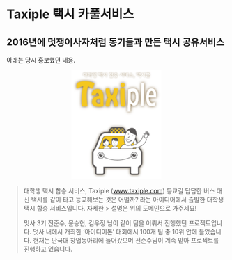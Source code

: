 # Taxiple 택시 카풀서비스

## 2016년에 멋쟁이사자처럼 동기들과 만든 택시 공유서비스

아래는 당시 홍보했던 내용.

<center><img src="./taxiple.jpg" height="250px"></center>

> 대학생 택시 합승 서비스, Taxiple (www.taxiple.com)
> 등교길 답답한 버스 대신 택시를 같이 타고 등교해보는 것은 어떨까? 라는 아이디어에서 출발한 대학생 택시 합승 서비스입니다. 자세한 > 설명은 위의 도메인으로 가주세요!
> 
> 멋사 3기 전준수, 문승현, 김우정 님이 같이 팀을 이뤄서 진행했던 프로젝트입니다. 
> 멋사 내에서 개최한 ‘아이디어톤’ 대회에서 100개 팀 중 10위 안에 들었습니다.
> 현재는 단국대 창업동아리에 들어갔으며 전준수님이 계속 맡아 프로젝트를 진행하고 있습니다.
